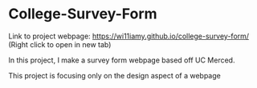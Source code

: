 # College-Survey-Form

Link to project webpage: https://wi11iamy.github.io/college-survey-form/
<br />(Right click to open in new tab)

In this project, I make a survey form webpage based off UC Merced. 

This project is focusing only on the design aspect of a webpage

